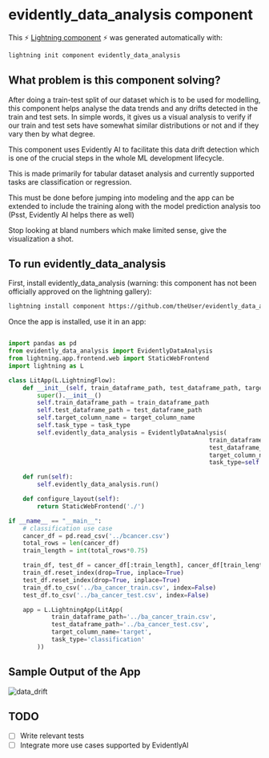 # evidently_data_analysis component

This ⚡ [Lightning component](lightning.ai) ⚡ was generated automatically with:

```bash
lightning init component evidently_data_analysis
```

## What problem is this component solving?
After doing a train-test split of our dataset which is to be used for modelling, this component helps analyse the data trends and any drifts detected in the train and test sets.
In simple words, it gives us a visual analysis to verify if our train and test sets have somewhat similar distributions or not and if they vary then by what degree.

This component uses Evidently AI to facilitate this data drift detection which is one of the crucial steps in the whole ML development lifecycle.

This is made primarily for tabular dataset analysis and currently supported tasks are classification or regression.

This must be done before jumping into modeling and the app can be extended to include the training along with the model prediction analysis too (Psst, Evidently AI helps there as well)

Stop looking at bland numbers which make limited sense, give the visualization a shot.

## To run evidently_data_analysis

First, install evidently_data_analysis (warning: this component has not been officially approved on the lightning gallery):

```bash
lightning install component https://github.com/theUser/evidently_data_analysis
```

Once the app is installed, use it in an app:

```python

import pandas as pd
from evidently_data_analysis import EvidentlyDataAnalysis
from lightning.app.frontend.web import StaticWebFrontend
import lightning as L

class LitApp(L.LightningFlow):
    def __init__(self, train_dataframe_path, test_dataframe_path, target_column_name, task_type) -> None:
        super().__init__()
        self.train_dataframe_path = train_dataframe_path
        self.test_dataframe_path = test_dataframe_path
        self.target_column_name = target_column_name
        self.task_type = task_type
        self.evidently_data_analysis = EvidentlyDataAnalysis(
                                                        train_dataframe_path=self.train_dataframe_path,
                                                        test_dataframe_path=self.test_dataframe_path,
                                                        target_column_name=self.target_column_name,
                                                        task_type=self.task_type)

    def run(self):
        self.evidently_data_analysis.run()

    def configure_layout(self):
        return StaticWebFrontend('./')

if __name__ == "__main__":
    # classification use case
    cancer_df = pd.read_csv('../bcancer.csv')
    total_rows = len(cancer_df)
    train_length = int(total_rows*0.75)

    train_df, test_df = cancer_df[:train_length], cancer_df[train_length:]
    train_df.reset_index(drop=True, inplace=True)
    test_df.reset_index(drop=True, inplace=True)
    train_df.to_csv('../ba_cancer_train.csv', index=False)
    test_df.to_csv('../ba_cancer_test.csv', index=False)

    app = L.LightningApp(LitApp(
            train_dataframe_path='../ba_cancer_train.csv',
            test_dataframe_path='../ba_cancer_test.csv',
            target_column_name='target',
            task_type='classification'
        ))

```

## Sample Output of the App

![data_drift](https://user-images.githubusercontent.com/23210132/181892630-7a6afe2f-9ed1-43f3-9425-84c45fb8f665.PNG)

## TODO

- [ ] Write relevant tests
- [ ] Integrate more use cases supported by EvidentlyAI

